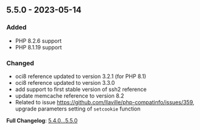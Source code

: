 
## 5.5.0 - 2023-05-14

### Added

- PHP 8.2.6 support
- PHP 8.1.19 support

### Changed

- oci8 reference updated to version 3.2.1 (for PHP 8.1)
- oci8 reference updated to version 3.3.0
- add support to first stable version of ssh2 reference
- update memcache reference to version 8.2
- Related to issue <https://github.com/llaville/php-compatinfo/issues/359>, upgrade parameters setting of `setcookie` function

**Full Changelog**: [5.4.0...5.5.0](https://github.com/llaville/php-compatinfo-db/compare/5.4.0...5.5.0)
